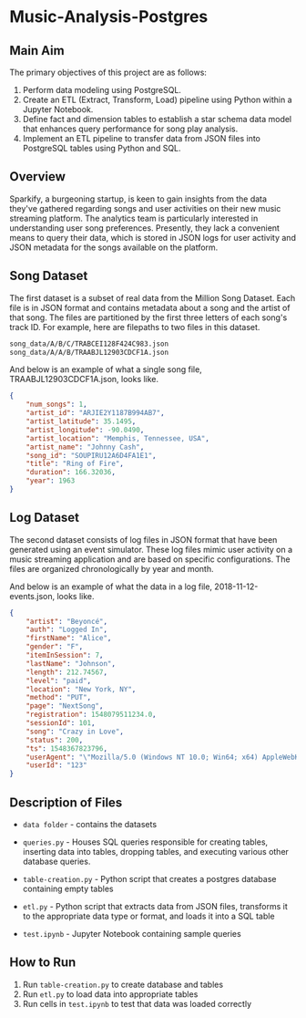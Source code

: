 # Music-Analysis-Postgres

## Main Aim

The primary objectives of this project are as follows:

1. Perform data modeling using PostgreSQL.
2. Create an ETL (Extract, Transform, Load) pipeline using Python within a Jupyter Notebook.
3. Define fact and dimension tables to establish a star schema data model that enhances query performance for song play analysis.
4. Implement an ETL pipeline to transfer data from JSON files into PostgreSQL tables using Python and SQL.


## Overview

Sparkify, a burgeoning startup, is keen to gain insights from the data they've gathered regarding songs and user activities on their new music streaming platform. The analytics team is particularly interested in understanding user song preferences. Presently, they lack a convenient means to query their data, which is stored in JSON logs for user activity and JSON metadata for the songs available on the platform.

## Song Dataset
The first dataset is a subset of real data from the Million Song Dataset. Each file is in JSON format and contains metadata about a song and the artist of that song. The files are partitioned by the first three letters of each song's track ID. For example, here are filepaths to two files in this dataset.

```bash
song_data/A/B/C/TRABCEI128F424C983.json
song_data/A/A/B/TRAABJL12903CDCF1A.json
```
And below is an example of what a single song file, TRAABJL12903CDCF1A.json, looks like.

```json
{
    "num_songs": 1,
    "artist_id": "ARJIE2Y1187B994AB7",
    "artist_latitude": 35.1495,
    "artist_longitude": -90.0490,
    "artist_location": "Memphis, Tennessee, USA",
    "artist_name": "Johnny Cash",
    "song_id": "SOUPIRU12A6D4FA1E1",
    "title": "Ring of Fire",
    "duration": 166.32036,
    "year": 1963
}
```

## Log Dataset
The second dataset consists of log files in JSON format that have been generated using an event simulator. These log files mimic user activity on a music streaming application and are based on specific configurations. The files are organized chronologically by year and month.


And below is an example of what the data in a log file, 2018-11-12-events.json, looks like.

```json
{
    "artist": "Beyoncé",
    "auth": "Logged In",
    "firstName": "Alice",
    "gender": "F",
    "itemInSession": 7,
    "lastName": "Johnson",
    "length": 212.74567,
    "level": "paid",
    "location": "New York, NY",
    "method": "PUT",
    "page": "NextSong",
    "registration": 1548079511234.0,
    "sessionId": 101,
    "song": "Crazy in Love",
    "status": 200,
    "ts": 1548367823796,
    "userAgent": "\"Mozilla/5.0 (Windows NT 10.0; Win64; x64) AppleWebKit/537.36 (KHTML, like Gecko) Chrome/70.0.3538.102 Safari/537.36\"",
    "userId": "123"
}

```

## Description of Files

* `data folder` - contains the datasets

* `queries.py` - Houses SQL queries responsible for creating tables, inserting data into tables, dropping tables, and executing various other database queries.

* `table-creation.py` - Python script that creates a postgres database containing empty tables

* `etl.py` - Python script that extracts data from JSON files, transforms it to the appropriate data type or format, and loads it into a SQL table

* `test.ipynb` - Jupyter Notebook containing sample queries


## How to Run

1. Run `table-creation.py` to create database and tables
2. Run `etl.py` to load data into appropriate tables
3. Run cells in `test.ipynb` to test that data was loaded correctly
